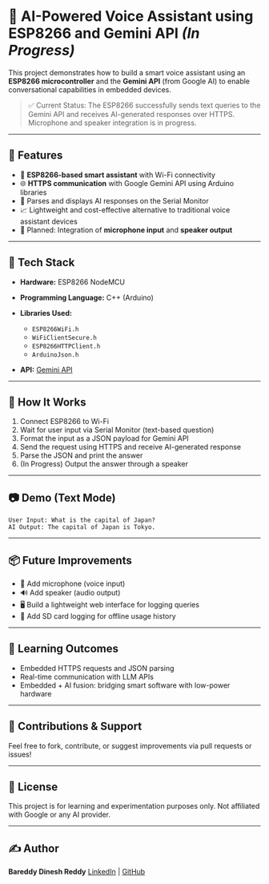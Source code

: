 # 🤖 AI-Powered Voice Assistant using ESP8266 and Gemini API *(In Progress)*

This project demonstrates how to build a smart voice assistant using an **ESP8266 microcontroller** and the **Gemini API** (from Google AI) to enable conversational capabilities in embedded devices.

> ✅ Current Status: The ESP8266 successfully sends text queries to the Gemini API and receives AI-generated responses over HTTPS. Microphone and speaker integration is in progress.

---

## 📌 Features

* 🔌 **ESP8266-based smart assistant** with Wi-Fi connectivity
* 🌐 **HTTPS communication** with Google Gemini API using Arduino libraries
* 🧠 Parses and displays AI responses on the Serial Monitor
* 📈 Lightweight and cost-effective alternative to traditional voice assistant devices
* 🎤 Planned: Integration of **microphone input** and **speaker output**

---

## 🧰 Tech Stack

* **Hardware:** ESP8266 NodeMCU
* **Programming Language:** C++ (Arduino)
* **Libraries Used:**

  * `ESP8266WiFi.h`
  * `WiFiClientSecure.h`
  * `ESP8266HTTPClient.h`
  * `ArduinoJson.h`
* **API:** [Gemini API](https://ai.google.dev)

---

## 🔁 How It Works

1. Connect ESP8266 to Wi-Fi
2. Wait for user input via Serial Monitor (text-based question)
3. Format the input as a JSON payload for Gemini API
4. Send the request using HTTPS and receive AI-generated response
5. Parse the JSON and print the answer
6. (In Progress) Output the answer through a speaker

---

## 📷 Demo (Text Mode)

```
User Input: What is the capital of Japan?
AI Output: The capital of Japan is Tokyo.
```

---

## 📦 Future Improvements

* 🎤 Add microphone (voice input)
* 🔊 Add speaker (audio output)
* 🖥️ Build a lightweight web interface for logging queries
* 💾 Add SD card logging for offline usage history

---

## 🧠 Learning Outcomes

* Embedded HTTPS requests and JSON parsing
* Real-time communication with LLM APIs
* Embedded + AI fusion: bridging smart software with low-power hardware

---

## 🙌 Contributions & Support

Feel free to fork, contribute, or suggest improvements via pull requests or issues!

---

## 📜 License

This project is for learning and experimentation purposes only. Not affiliated with Google or any AI provider.

---

## ✍️ Author

**Bareddy Dinesh Reddy**
[LinkedIn](https://www.linkedin.com/in/bareddy-dinesh-reddy/) | [GitHub](https://github.com/Dinesh18-2004)
